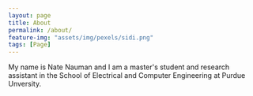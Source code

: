 ```yaml
---
layout: page
title: About
permalink: /about/
feature-img: "assets/img/pexels/sidi.png"
tags: [Page]
---
```


My name is Nate Nauman and I am a master's student and research assistant in the School of Electrical and Computer Engineering at Purdue Unversity. 
 
